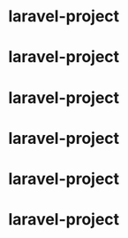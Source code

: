 # laravel-project
# laravel-project
# laravel-project
# laravel-project
# laravel-project
# laravel-project

